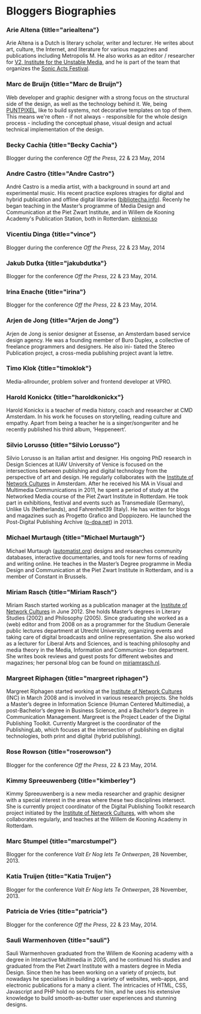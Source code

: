 # Bloggers Biographies


### Arie Altena {title="ariealtena"}
Arie Altena is a Dutch is literary scholar, writer and lecturer. 
He writes about art, culture, the Internet, and literature for various magazines and publications including Metropolis M.  He also works as an editor / researcher for [V2, Institute for the Unstable Media](http://v2.nl/), and he is part of the team that organizes the [Sonic Acts Festival](http://www.sonicacts.com/).

### Marc de Bruijn {title="Marc de Bruijn"}
Web developer and graphic designer with a strong focus on the structural side of the design, as well as the technology behind it. We, being [PUNTPIXEL](http://puntpixel.nl/), like to build systems, not decorative templates on top of them. This means we're often - if not always - responsible for the whole design process - including the conceptual phase, visual design and actual technical implementation of the design.

### Becky Cachia {title="Becky Cachia"}
Blogger during the conference *Off the Press*, 22 & 23 May, 2014

### Andre Castro {title="Andre Castro"}
André Castro is a media artist, with a background in sound art and experimental music. His recent practice explores stragies for digital and hybrid publication and offline digital libraries ([bibliotecha.info](http://bibliotecha.info/)). Recenly he began teaching in the Master’s programme of Media Design and Communication at the Piet Zwart Institute, and in Willem de Kooning Academy's Publication Station, both in Rotterdam. [pinknoi.so](http://pinknoi.so/)

### Vicentiu Dinga {title="vince"}
Blogger during the conference *Off the Press*, 22 & 23 May, 2014

### Jakub Dutka {title="jakubdutka"}
Blogger for the conference *Off the Press*, 22 & 23 May, 2014.

### Irina Enache {title="irina"}
Blogger for the conference *Off the Press*, 22 & 23 May, 2014.

### Arjen de Jong {title="Arjen de Jong"}
Arjen de Jong is senior designer at Essense, an Amsterdam based service design agency. He was a founding member of Buro Duplex, a collective of freelance programmers and designers. He also ini- tiated the Stereo Publication project, a cross-media publishing project avant la lettre.

### Timo Klok {title="timoklok"}
Media-allrounder, problem solver and frontend developer at VPRO. 

### Harold Konickx {title="haroldkonickx"}
Harold Konickx is a teacher of media history, coach and researcher at CMD Amsterdam. In his work he focuses on storytelling, reading culture and empathy. Apart from being a teacher he is a singer/songwriter and he recently published his third album, ‘Heppeneert’.

### Silvio Lorusso {title="Silvio Lorusso"} 
Silvio Lorusso is an Italian artist and designer. His ongoing PhD research in Design Sciences at IUAV University of Venice is focused on the intersections between publishing and digital technology from the perspective of art and design. He regularly collaborates with the [Institute of Network Cultures](http://networkcultures.org/) in Amsterdam. After he received his MA in Visual and Multimedia Communications in 2011, he spent a period of study at the Networked Media course of the Piet Zwart Institute in Rotterdam. He took part in exhibitions, festival and events such as Transmediale (Germany), Unlike Us (Netherlands), and Fahrenheit39 (Italy). He has written for blogs and magazines such as Progetto Grafico and Doppiozero. He launched the Post-Digital Publishing Archive ([p-dpa.net](http://p-dpa.net/)) in 2013.

### Michael Murtaugh {title="Michael Murtaugh"}
Michael Murtaugh ([automatist.org](http://automatist.org/)) designs and researches community databases, interactive documentaries, and tools for new forms of reading and writing online. He teaches in the Master’s Degree programme in Media Design and Communication at the Piet Zwart Institute in Rotterdam, and is a member of Constant in Brussels.


### Miriam Rasch {title="Miriam Rasch"}

Miriam Rasch started working as a publication manager at the [Institute of Network Cultures](http://networkcultures.org/) in June 2012. She holds Master’s degrees in Literary Studies (2002) and Philosophy (2005). Since graduating she worked as a (web) editor and from 2008 on as a programmer for the Studium Generale public lectures department at Utrecht University, organizing events and taking care of digital broadcasts and online representation. She also worked as a lecturer for Liberal Arts and Sciences, and is teaching philosophy and media theory in the Media, Information and Communica- tion department. She writes book reviews and guest posts for different websites and magazines; her personal blog can be found on [miriamrasch.nl](http://www.miriamrasch.nl/).

### Margreet Riphagen {title="margreet riphagen"}
Margreet Riphagen started working at the [Institute of Network Cultures](http://networkcultures.org/) (INC) in March 2008 and is involved in various research projects. She holds a Master’s degree in Information Science (Human Centered Multimedia), a post-Bachelor’s degree in Business Science, and a Bachelor’s degree in Communication Management. Margreet is the Project Leader of the Digital Publishing Toolkit. Currently Margreet is the coordinator of the PublishingLab, which focuses at the intersection of publishing en digital technologies, both print and digital (hybrid publishing).

### Rose Rowson {title="roserowson"}
Blogger for the conference *Off the Press*, 22 & 23 May, 2014.

### Kimmy Spreeuwenberg {title="kimberley"}
Kimmy Spreeuwenberg is a new media researcher and graphic designer with a special interest in the areas where these two disciplines intersect. She is currently project coordinator of the Digital Publishing Toolkit research project initiated by the [Institute of Network Cultures](http://networkcultures.org/), with whom she collaborates regularly, and teaches at the Willem de Kooning Academy in Rotterdam.

### Marc Stumpel {title="marcstumpel"}
Blogger for the conference *Valt Er Nog Iets Te Ontwerpen*, 28 November, 2013.


### Katía Truijen {title="Katia Truijen"}
Blogger for the conference *Valt Er Nog Iets Te Ontwerpen*, 28 November, 2013.


### Patricia de Vries {title="patricia"}
Blogger for the conference *Off the Press*, 22 & 23 May, 2014.

### Sauli Warmenhoven {title="sauli"}
Sauli Warmenhoven graduated from the Willem de Kooning academy with a degree in Interactive Multimedia in 2005, and he continued his studies and graduated from the Piet Zwart Institute with a masters degree in Media Design. Since then he has been working on a variety of projects, but nowadays he specialises in building a variety of websites, web-apps, and electronic publications for a many a client. The intricacies of HTML, CSS, Javascript and PHP hold no secrets for him, and he uses his extensive knowledge to build smooth-as-butter user experiences and stunning designs.











